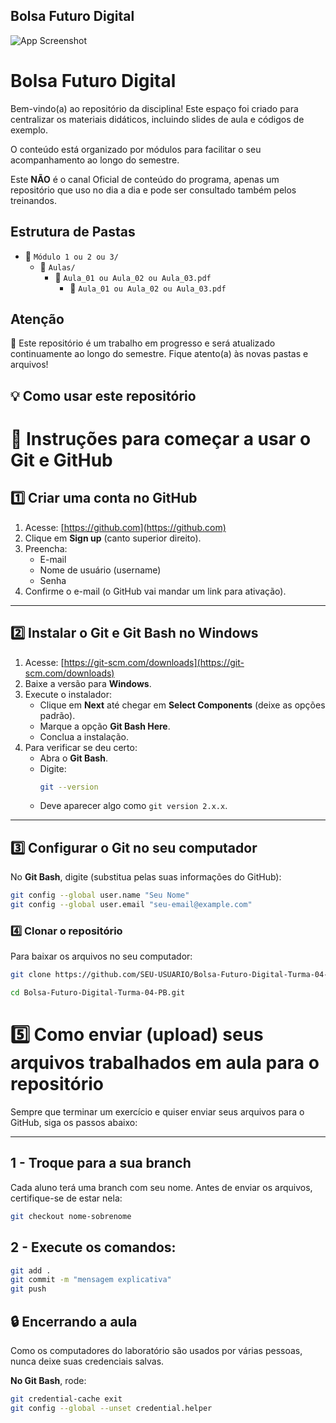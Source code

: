 

## Bolsa Futuro Digital


![App Screenshot](https://www.ifmg.edu.br/portal/noticias/programa-bolsa-futuro-digital/logo1.jpg/@@images/8e0acb2b-3a8b-4c3d-bb02-c7ee52d47ab3.jpeg)


# Bolsa Futuro Digital

Bem-vindo(a) ao repositório da disciplina! Este espaço foi criado para centralizar os materiais didáticos, incluindo slides de aula e códigos de exemplo.

O conteúdo está organizado por módulos para facilitar o seu acompanhamento ao longo do semestre.

Este **NÃO** é o canal Oficial de conteúdo do programa, apenas um repositório que uso no dia a dia e pode ser consultado também pelos treinandos.

## Estrutura de Pastas

- 📁 `Módulo 1 ou 2 ou 3/`
  - 📁 `Aulas/`
    - 📁 `Aula_01 ou Aula_02 ou Aula_03.pdf`
         - 📄 `Aula_01 ou Aula_02 ou Aula_03.pdf`

## Atenção

📌 Este repositório é um trabalho em progresso e será atualizado continuamente ao longo do semestre. 
Fique atento(a) às novas pastas e arquivos!

## 💡 Como usar este repositório

# 🚀 Instruções para começar a usar o Git e GitHub

## 1️⃣ Criar uma conta no GitHub
1. Acesse: [https://github.com](https://github.com)
2. Clique em **Sign up** (canto superior direito).
3. Preencha:
   - E-mail
   - Nome de usuário (username)
   - Senha
4. Confirme o e-mail (o GitHub vai mandar um link para ativação).

---

## 2️⃣ Instalar o Git e Git Bash no Windows
1. Acesse: [https://git-scm.com/downloads](https://git-scm.com/downloads)
2. Baixe a versão para **Windows**.
3. Execute o instalador:
   - Clique em **Next** até chegar em **Select Components** (deixe as opções padrão).
   - Marque a opção **Git Bash Here**.
   - Conclua a instalação.
4. Para verificar se deu certo:
   - Abra o **Git Bash**.
   - Digite:
     ```bash
     git --version
     ```
   - Deve aparecer algo como `git version 2.x.x`.

---

## 3️⃣ Configurar o Git no seu computador
No **Git Bash**, digite (substitua pelas suas informações do GitHub):

```bash
git config --global user.name "Seu Nome"
git config --global user.email "seu-email@example.com"
 ```


### 4️⃣ Clonar o repositório
Para baixar os arquivos no seu computador:
```bash
git clone https://github.com/SEU-USUARIO/Bolsa-Futuro-Digital-Turma-04-PB.git
 ```

```bash
cd Bolsa-Futuro-Digital-Turma-04-PB.git
```

# 5️⃣ Como enviar (upload) seus arquivos trabalhados em aula para o repositório

Sempre que terminar um exercício e quiser enviar seus arquivos para o GitHub, siga os passos abaixo:

---

## 1 - Troque para a sua branch
Cada aluno terá uma branch com seu nome. Antes de enviar os arquivos, certifique-se de estar nela:

```bash
git checkout nome-sobrenome
```
## 2 - Execute os comandos:

```bash
git add .
git commit -m "mensagem explicativa"
git push
```

## 🔒 Encerrando a aula
Como os computadores do laboratório são usados por várias pessoas, nunca deixe suas credenciais salvas.

**No Git Bash**, rode:
   ```bash
   git credential-cache exit
   git config --global --unset credential.helper
